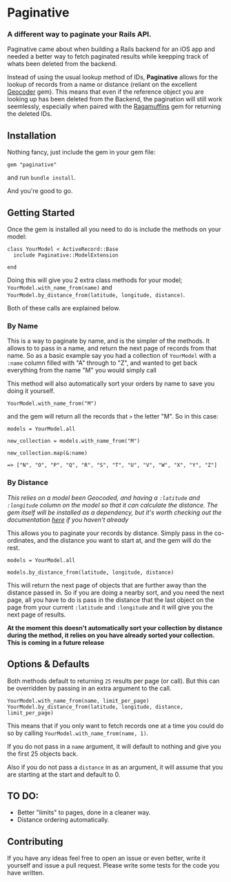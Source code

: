 Paginative
==========

### A different way to paginate your Rails API.

Paginative came about when building a Rails backend for an iOS app and needed a better way to fetch paginated results while keepping track of whats been deleted from the backend.

Instead of using the usual lookup method of IDs, **Paginative** allows for the lookup of records from a name or distance (reliant on the excellent [Geocoder](https://github.com/alexreisner/geocoder) gem). This means that even if the reference object you are looking up has been deleted from the Backend, the pagination will still work seemlessly, especially when paired with the [Ragamuffins](https://github.com/RustComet/Ragamuffins) gem for returning the deleted IDs.

Installation
---------------

Nothing fancy, just include the gem in your gem file:

`gem "paginative"`

and run `bundle install`.

And you're good to go.

Getting Started
---------------

Once the gem is installed all you need to do is include the methods on your model:

```
class YourModel < ActiveRecord::Base
  include Paginative::ModelExtension

end
```

Doing this will give you 2 extra class methods for your model; `YourModel.with_name_from(name)` and `YourModel.by_distance_from(latitude, longitude, distance)`.

Both of these calls are explained below.

### By Name

This is a way to paginate by name, and is the simpler of the methods. It allows to to pass in a name, and return the next page of records from that name. So as a basic example say you had a collection of `YourModel` with a `:name` column filled with "A" through to "Z", and wanted to get back everything from the name "M" you would simply call

This method will also automatically sort your orders by name to save you doing it yourself.

```
YourModel.with_name_from("M")
```

and the gem will return all the records that `>` the letter "M". So in this case:

```
models = YourModel.all

new_collection = models.with_name_from("M")

new_collection.map(&:name)

=> ["N", "O", "P", "Q", "R", "S", "T", "U", "V", "W", "X", "Y", "Z"]
```


### By Distance

*This relies on a model been Geocoded, and having a `:latitude` and `:longitude` column on the model so that it can calculate the distance. The gem itself will be installed as a dependency, but it's worth checking out the documentation [here](https://github.com/alexreisner/geocoder) if you haven't already*

This allows you to paginate your records by distance. Simply pass in the co-ordinates, and the distance you want to start at, and the gem will do the rest.

```
models = YourModel.all

models.by_distance_from(latitude, longitude, distance)
```

This will return the next page of objects that are further away than the distance passed in. So if you are doing a nearby sort, and you need the next page, all you have to do is pass in the distance that the last object on the page from your current `:latitude` and `:longitude` and it will give you the next page of results.

**At the moment this doesn't automatically sort your collection by distance during the method, it relies on you have already sorted your collection. This is coming in a future release**


Options & Defaults
------------------

Both methods default to returning `25` results per page (or call). But this can be overridden by passing in an extra argument to the call.

```
YourModel.with_name_from(name, limit_per_page)
YourModel.by_distance_from(latitude, longitude, distance, limit_per_page)
```

This means that if you only want to fetch records one at a time you could do so by calling `YourModel.with_name_from(name, 1)`.

If you do not pass in a `name` argument, it will default to nothing and give you the first 25 objects back.

Also if you do not pass a `distance` in as an argument, it will assume that you are starting at the start and default to 0.


TO DO:
------

* Better "limits" to pages, done in a cleaner way.
* Distance ordering automatically.

Contributing
------------

If you have any ideas feel free to open an issue or even better, write it yourself and issue a pull request. Please write some tests for the code you have written.

